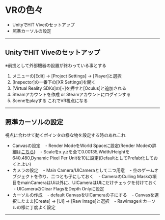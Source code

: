 # VRの色々
- UnityでHIT Viveのセットアップ
- 照準カーソルの設定

***
## UnityでHIT Viveのセットアップ
※前提として外部機器の設置が終わっている事とする
1. メニューの[Edit] → [Project Settings] → [Player]と選択
1. [Inspector]の一番下の[XR Settings]を開く
1. [Virtual Reality SDKs]の[+]を押すと[Oculus]と追加される
1. Steamアカウントを作成 or Steamアカウントにログインする  
1. Sceneをplayする
これでVR視点になる

***
## 照準カーソルの設定
視点に合わせて動くポインタの様な物を設定する時のあれこれ  
- Canvasの設定
    - Render ModeをWorld Spaceに設定(Render Modeの詳細は[こちら](http://tech.pjin.jp/blog/2017/03/02/unity_ugui_canvas_rendermode/ "TECH pjin 【Unity】uGUIのCanvasとRenderModeについて"))
    - Scaleをx.y.zを全て0.00135,Width/Heightを640.480,Dynamic Pixel Per Unitを10に設定(DefaultとしてPrefab化しておくとよい)
- カメラの設定
    - Main Camera/UICameraとして二つ用意
    - 空のゲームオブジェクトを作り、二つとも子にしておく
    - CameraのCulling Maskの項目をmainCameraはUi以外に、UICameraはUIにだけチェックを付けておく
    - UICameraのClear FlagsをDepth Onlyに設定
- カーソルの作成
    - default CanvasをUICameraの子にする
    - Canvasを選択したまま[Create] → [UI] → [Raw Image]と選択
    - RawImageをカーソルの様に丁度よく設定
    
***
